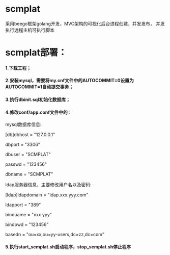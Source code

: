 # scmplat
采用beego框架golang开发，MVC架构的可视化后台进程创建，并发发布， 并发执行远程主机可执行脚本

# scmplat部署：
#### 1.下载工程；
#### 2.安装mysql，需要将my.cnf文件中的AUTOCOMMIT=0设置为AUTOCOMMIT=1自动提交事务；
#### 3.执行dbinit.sql初始化数据库；
#### 4.修改conf/app.conf文件中的：
mysql数据库信息:

  
[db]dbhost = "127.0.0.1"

  
dbport = "3306"

  
dbuser = "SCMPLAT"

  
passwd = "123456"

  
dbname = "SCMPLAT"

  
ldap服务器信息，主要修改用户名以及密码:

  
[ldap]ldapdomain = "ldap.xxx.yyy.com"

  
ldapport = "389"

  
binduame = "xxx yyy"

  
bindpwd = "123456"

  
basedn = "ou=xx,ou=yy-users,dc=zz,dc=com"
#### 5.执行start_scmplat.sh启动程序，stop_scmplat.sh停止程序
